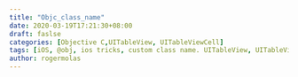 ```yaml
---
title: "Objc_class_name"
date: 2020-03-19T17:21:30+08:00
draft: faslse
categories: [Objective C,UITableView, UITableViewCell]
tags: [iOS, @obj, ios tricks, custom class name. UITableView, UITableViewCell]
author: rogermolas
---
```


